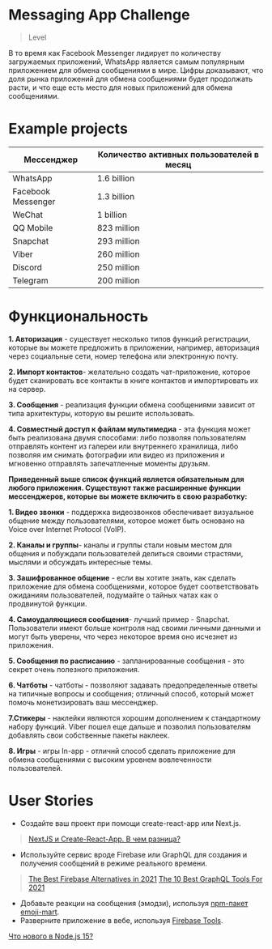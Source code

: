 # Messaging App Challenge

> Level

В то время как Facebook Messenger лидирует по количеству загружаемых приложений, WhatsApp является самым популярным приложением для обмена сообщениями в мире. 
Цифры доказывают, что доля рынка приложений для обмена сообщениями будет продолжать расти, и что еще есть место для новых приложений для обмена сообщениями.

# Example projects

Мессенджер  | Количество активных пользователей в месяц
------------- | -------------
WhatsApp   | 1.6 billion
Facebook Messenger | 1.3 billion
WeChat |	1 billion
QQ Mobile	| 823 million
Snapchat |	293 million
Viber	| 260 million
Discord	| 250 million
Telegram	| 200 million

# Функциональность

**1. Авторизация** - cуществует несколько типов функций регистрации, которые вы можете предложить в приложении, например, авторизация через социальные сети, номер телефона или электронную почту. 

**2. Импорт контактов**- желательно создать чат-приложение, которое будет сканировать все контакты в книге контактов и импортировать их на сервер.

**3. Сообщения** - реализация функции обмена сообщениями зависит от типа архитектуры, которую вы решите использовать.

**4. Совместный доступ к файлам мультимедиа** - эта функция может быть реализована двумя способами: либо позволяя пользователям отправлять контент из галереи или внутреннего хранилища, либо позволяя им снимать фотографии или видео из приложения и мгновенно отправлять запечатленные моменты друзьям.

**Приведенный выше список функций является обязательным для любого приложения.
Существуют также расширенные функции мессенджеров, которые вы можете включить в свою разработку:**

**1. Видео звонки** - поддержка видеозвонков обеспечивает визуальное общение между пользователями, которое может быть основано на Voice over Internet Protocol (VoIP).

**2. Каналы и группы**- каналы и группы стали новым местом для общения и побуждали пользователей делиться своими страстями, мыслями и обсуждать интересные темы.

**3. Зашифрованное общение** - если вы хотите знать, как сделать приложение для обмена сообщениями, которое будет соответствовать ожиданиям пользователей, подумайте о тайных чатах как о продвинутой функции.

**4. Самоудаляющиеся сообщения**- лучший пример - Snapchat. Пользователи имеют больше контроля над своими личными данными и могут быть уверены, что через некоторое время оно исчезнет из приложения.

**5. Сообщения по расписанию** - запланированные сообщения - это секрет очень полезного приложения.

**6. Чатботы** - чатботы - позволяют задавать предопределенные ответы на типичные вопросы и сообщения; отличный способ, который может помочь  монетизировать ваш мессенджер.

**7.Стикеры** - наклейки являются хорошим дополнением к стандартному набору функций. Viber пошел еще дальше и позволил пользователям добавлять свои собственные пакеты наклеек. 

**8. Игры** - игры In-app - отличнй способ сделать приложение для обмена сообщениями с высоким уровнем вовлеченности пользователей. 

# User Stories

- Создайте ваш проект при помощи create-react-app или Next.js.
> [NextJS и Create-React-App. В чем разница?](https://habr.com/ru/company/timeweb/blog/536758/)
- Используйте сервис вроде Firebase или GraphQL для создания и получения сообщений в режиме реального времени.
> [The Best Firebase Alternatives in 2021](https://blog.back4app.com/the-best-firebase-alternatives/)
> [The 10 Best GraphQL Tools For 2021](https://graphcms.com/blog/best-graphql-tools-2021)
- Добавьте реакции на сообщения (эмодзи), используя [npm-пакет emoji-mart](https://www.npmjs.com/package/@ctrl/ngx-emoji-mart).
- Разверните приложение в вебе, используя [Firebase Tools](https://firebase.google.com/docs/cli).

[Что нового в Node.js 15?](https://habr.com/ru/company/timeweb/blog/538782/)
